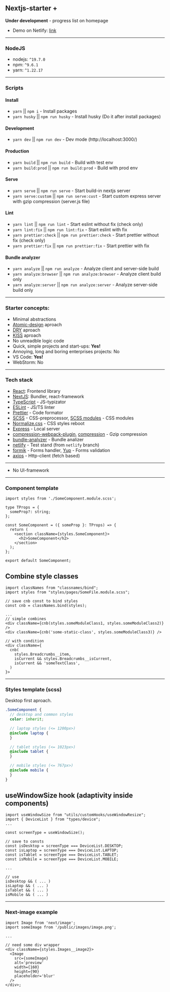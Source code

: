 ## Nextjs-starter +

**Under development** - progress list on homepage

- Demo on Netlify: [link](https://scintillating-dango-7563dc.netlify.app/)

---

### NodeJS

- nodejs: `^19.7.0`
- npm: `^9.6.1`
- yarn: `^1.22.17`

---

### Scripts

#### Install

- `yarn` || `npm i` - Install packages
- `yarn husky` || `npm run husky` - Install husky (Do it after install packages)

#### Development

- `yarn dev` || `npm run dev` - Dev mode (http://localhost:3000/)

#### Production

- `yarn build` || `npm run build` - Build with test env
- `yarn build:prod` || `npm run build:prod` - Build with prod env

#### Serve

- `yarn serve` || `npm run serve` - Start build-in nextjs server
- `yarn serve:custom` || `npm run serve:cust` - Start custom express server with gzip compression (server.js file)

#### Lint

- `yarn lint` || `npm run lint` - Start eslint without fix (check only)
- `yarn lint:fix` || `npm run lint:fix` - Start eslint with fix
- `yarn prettier:check` || `npm run prettier:check` - Start prettier without fix (check only)
- `yarn prettier:fix` || `npm run prettier:fix` - Start prettier with fix

#### Bundle analyzer

- `yarn analyze` || `npm run analyze` - Analyze client and server-side build
- `yarn analyze:browser` || `npm run analyze:browser` - Analyze client build only
- `yarn analyze:server` || `npm run analyze:server` - Analyze server-side build only

---

### Starter concepts:

- Minimal abstractions
- [Atomic-design](https://bradfrost.com/blog/post/atomic-web-design/) aproach
- [DRY](https://ru.wikipedia.org/wiki/Don%E2%80%99t_repeat_yourself) aproach
- [KISS](<https://ru.wikipedia.org/wiki/KISS_(%D0%BF%D1%80%D0%B8%D0%BD%D1%86%D0%B8%D0%BF)>) aproach
- No unreadble logic code
- Quick, simple projects and start-ups: **Yes!**
- Annoying, long and boring enterprises projects: No
- VS Code: **Yes!**
- WebStorm: No

---

### Tech stack

- [React](https://ru.reactjs.org/): Frontend library
- [NextJS](https://nextjs.org/): Bundler, react-framework
- [TypeScript](https://www.typescriptlang.org/) - JS-typizator
- [ESLint](https://eslint.org/) - JS/TS linter
- [Prettier](https://prettier.io/) - Code formator
- [SCSS](https://sass-scss.ru/) - CSS-preprocessor, [SCSS modules](https://www.freecodecamp.org/news/how-to-use-sass-with-css-modules-in-next-js/) - CSS modules
- [Normalize.css](https://necolas.github.io/normalize.css/) - CSS styles reboot
- [Express](https://expressjs.com/ru/) - Local server
- [compression-webpack-plugin](https://www.npmjs.com/package/compression-webpack-plugin), [compression](https://www.npmjs.com/package/compression) - Gzip compression
- [bundle-analyzer](https://www.npmjs.com/package/@next/bundle-analyzer) - Bundle analizer
- [netlify](https://www.netlify.com/) - Test stand (from `netlify` branch)
- [formik](https://formik.org/) - Forms handler, [Yup](https://github.com/jquense/yup/) - Forms validation
- [axios](https://axios-http.com/ru/docs/intro) - Http-client (fetch based)

---

- No UI-framework

---

### Component template

```tsx
import styles from './SomeComponent.module.scss';

type TProps = {
  someProp?: string;
};

const SomeComponent = ({ someProp }: TProps) => {
  return (
    <section className={styles.SomeComponent}>
      <h2>SomeComponent</h2>
    </section>
  );
};

export default SomeComponent;
```

## Combine style classes

```tsx
import classNames from "classnames/bind";
import styles from "styles/pages/SomeFile.module.scss";

// save cnb const to bind styles
const cnb = classNames.bind(styles);

...
// simple combines
<div className={cnb(styles.someModuleClass1, styles.someModuleClass2)} />
<div className={cnb('some-static-class', styles.someModuleClass3)} />

// with condition
<div className={
  cnb(
    styles.Breadcrumbs__item,
    isCurrent && styles.Breadcrumbs__isCurrent,
    isCurrent && 'someTextClass',
  )
}>
```

---

### Styles template (scss)

Desktop first aproach.

```scss
.SomeComponent {
  // desktop and common styles
  color: inherit;

  // laptop styles (<= 1200px>)
  @include laptop {
  }

  // tablet styles (<= 1023px>)
  @include tablet {
  }

  // mobile styles (<= 767px>)
  @include mobile {
  }
}
```

## useWindowSize hook (adaptivity inside components)

```tsx
import useWindowSize from "utils/customHooks/useWindowResize";
import { DeviceList } from "types/device";
...

const screenType = useWindowSize();

// save to consts
const isDesktop = screenType === DeviceList.DESKTOP;
const isLaptop = screenType === DeviceList.LAPTOP;
const isTablet = screenType === DeviceList.TABLET;
const isMobile = screenType === DeviceList.MOBILE;

...

// use
isDesktop && ( ... )
isLaptop && ( ... )
isTablet && ( ... )
isMobile && ( ... )

```

---

### Next-image example

```tsx
import Image from 'next/image';
import someImage from '/public/images/image.png';

...

// need some div wrapper
<div className={styles.Images__image2}>
  <Image
    src={someImage}
    alt='preview'
    width={160}
    height={90}
    placeholder='blur'
  />
</div>;
```
